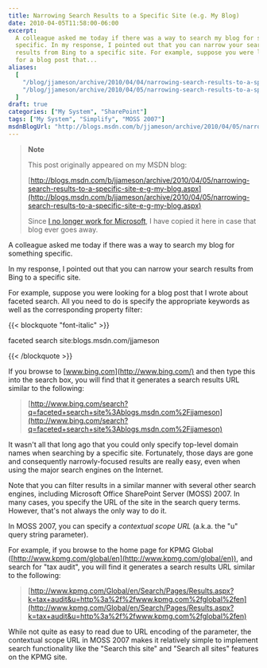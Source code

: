 ```yaml
---
title: Narrowing Search Results to a Specific Site (e.g. My Blog)
date: 2010-04-05T11:58:00-06:00
excerpt:
  A colleague asked me today if there was a way to search my blog for something
  specific. In my response, I pointed out that you can narrow your search
  results from Bing to a specific site. For example, suppose you were looking
  for a blog post that...
aliases:
  [
    "/blog/jjameson/archive/2010/04/04/narrowing-search-results-to-a-specific-site-e-g-my-blog.aspx",
    "/blog/jjameson/archive/2010/04/05/narrowing-search-results-to-a-specific-site-e-g-my-blog.aspx",
  ]
draft: true
categories: ["My System", "SharePoint"]
tags: ["My System", "Simplify", "MOSS 2007"]
msdnBlogUrl: "http://blogs.msdn.com/b/jjameson/archive/2010/04/05/narrowing-search-results-to-a-specific-site-e-g-my-blog.aspx"
---
```


> **Note**
>
> This post originally appeared on my MSDN blog:
>
> [http://blogs.msdn.com/b/jjameson/archive/2010/04/05/narrowing-search-results-to-a-specific-site-e-g-my-blog.aspx](http://blogs.msdn.com/b/jjameson/archive/2010/04/05/narrowing-search-results-to-a-specific-site-e-g-my-blog.aspx)
>
> Since
> [I no longer work for Microsoft](/blog/jjameson/2011/09/02/last-day-with-microsoft),
> I have copied it here in case that blog ever goes away.

A colleague asked me today if there was a way to search my blog for something
specific.

In my response, I pointed out that you can narrow your search results from Bing
to a specific site.

For example, suppose you were looking for a blog post that I wrote about faceted
search. All you need to do is specify the appropriate keywords as well as the
corresponding property filter:

{{< blockquote "font-italic" >}}

faceted search site:blogs.msdn.com/jjameson

{{< /blockquote >}}

If you browse to [www.bing.com](http://www.bing.com/) and then type this into
the search box, you will find that it generates a search results URL similar to
the following:

> [http://www.bing.com/search?q=faceted+search+site%3Ablogs.msdn.com%2Fjjameson](http://www.bing.com/search?q=faceted+search+site%3Ablogs.msdn.com%2Fjjameson)

It wasn't all that long ago that you could only specify top-level domain names
when searching by a specific site. Fortunately, those days are gone and
consequently narrowly-focused results are really easy, even when using the major
search engines on the Internet.

Note that you can filter results in a similar manner with several other search
engines, including Microsoft Office SharePoint Server (MOSS) 2007. In many
cases, you specify the URL of the site in the search query terms. However,
that's not always the only way to do it.

In MOSS 2007, you can specify a *contextual scope URL* (a.k.a. the "u" query
string parameter).

For example, if you browse to the home page for KPMG Global
([http://www.kpmg.com/global/en](http://www.kpmg.com/global/en)), and search for
"tax audit", you will find it generates a search results URL similar to the
following:

> [http://www.kpmg.com/Global/en/Search/Pages/Results.aspx?k=tax+audit&u=http%3a%2f%2fwww.kpmg.com%2fglobal%2fen](http://www.kpmg.com/Global/en/Search/Pages/Results.aspx?k=tax+audit&u=http%3a%2f%2fwww.kpmg.com%2fglobal%2fen)

While not quite as easy to read due to URL encoding of the parameter, the
contextual scope URL in MOSS 2007 makes it relatively simple to implement search
functionality like the "Search this site" and "Search all sites" features on the
KPMG site.
